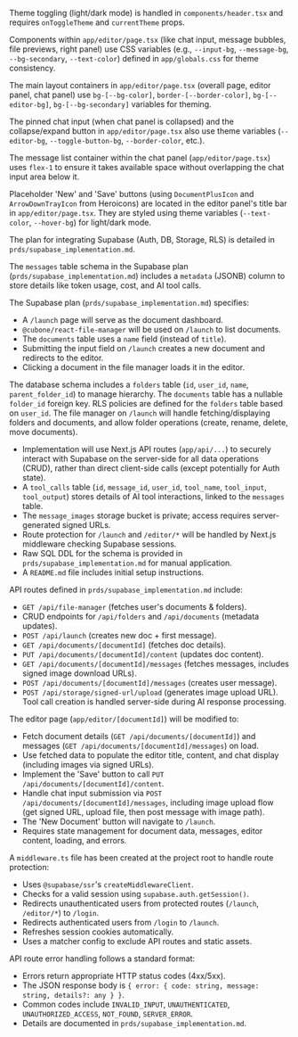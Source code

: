 Theme toggling (light/dark mode) is handled in `components/header.tsx` and requires `onToggleTheme` and `currentTheme` props.

Components within `app/editor/page.tsx` (like chat input, message bubbles, file previews, right panel) use CSS variables (e.g., `--input-bg`, `--message-bg`, `--bg-secondary`, `--text-color`) defined in `app/globals.css` for theme consistency.

The main layout containers in `app/editor/page.tsx` (overall page, editor panel, chat panel) use `bg-[--bg-color]`, `border-[--border-color]`, `bg-[--editor-bg]`, `bg-[--bg-secondary]` variables for theming.

The pinned chat input (when chat panel is collapsed) and the collapse/expand button in `app/editor/page.tsx` also use theme variables (`--editor-bg`, `--toggle-button-bg`, `--border-color`, etc.).

The message list container within the chat panel (`app/editor/page.tsx`) uses `flex-1` to ensure it takes available space without overlapping the chat input area below it.

Placeholder 'New' and 'Save' buttons (using `DocumentPlusIcon` and `ArrowDownTrayIcon` from Heroicons) are located in the editor panel's title bar in `app/editor/page.tsx`. They are styled using theme variables (`--text-color`, `--hover-bg`) for light/dark mode.

The plan for integrating Supabase (Auth, DB, Storage, RLS) is detailed in `prds/supabase_implementation.md`.

The `messages` table schema in the Supabase plan (`prds/supabase_implementation.md`) includes a `metadata` (JSONB) column to store details like token usage, cost, and AI tool calls.

The Supabase plan (`prds/supabase_implementation.md`) specifies:
* A `/launch` page will serve as the document dashboard.
* `@cubone/react-file-manager` will be used on `/launch` to list documents.
* The `documents` table uses a `name` field (instead of `title`).
* Submitting the input field on `/launch` creates a new document and redirects to the editor.
* Clicking a document in the file manager loads it in the editor.

The database schema includes a `folders` table (`id`, `user_id`, `name`, `parent_folder_id`) to manage hierarchy.
The `documents` table has a nullable `folder_id` foreign key.
RLS policies are defined for the `folders` table based on `user_id`.
The file manager on `/launch` will handle fetching/displaying folders and documents, and allow folder operations (create, rename, delete, move documents).
* Implementation will use Next.js API routes (`app/api/...`) to securely interact with Supabase on the server-side for all data operations (CRUD), rather than direct client-side calls (except potentially for Auth state).
* A `tool_calls` table (`id`, `message_id`, `user_id`, `tool_name`, `tool_input`, `tool_output`) stores details of AI tool interactions, linked to the `messages` table.
* The `message_images` storage bucket is private; access requires server-generated signed URLs.
* Route protection for `/launch` and `/editor/*` will be handled by Next.js middleware checking Supabase sessions.
* Raw SQL DDL for the schema is provided in `prds/supabase_implementation.md` for manual application.
* A `README.md` file includes initial setup instructions.

API routes defined in `prds/supabase_implementation.md` include:
*   `GET /api/file-manager` (fetches user's documents & folders).
*   CRUD endpoints for `/api/folders` and `/api/documents` (metadata updates).
*   `POST /api/launch` (creates new doc + first message).
*   `GET /api/documents/[documentId]` (fetches doc details).
*   `PUT /api/documents/[documentId]/content` (updates doc content).
*   `GET /api/documents/[documentId]/messages` (fetches messages, includes signed image download URLs).
*   `POST /api/documents/[documentId]/messages` (creates user message).
*   `POST /api/storage/signed-url/upload` (generates image upload URL).
Tool call creation is handled server-side during AI response processing.

The editor page (`app/editor/[documentId]`) will be modified to:
*   Fetch document details (`GET /api/documents/[documentId]`) and messages (`GET /api/documents/[documentId]/messages`) on load.
*   Use fetched data to populate the editor title, content, and chat display (including images via signed URLs).
*   Implement the 'Save' button to call `PUT /api/documents/[documentId]/content`.
*   Handle chat input submission via `POST /api/documents/[documentId]/messages`, including image upload flow (get signed URL, upload file, then post message with image path).
*   The 'New Document' button will navigate to `/launch`.
*   Requires state management for document data, messages, editor content, loading, and errors.

A `middleware.ts` file has been created at the project root to handle route protection:
*   Uses `@supabase/ssr`'s `createMiddlewareClient`.
*   Checks for a valid session using `supabase.auth.getSession()`.
*   Redirects unauthenticated users from protected routes (`/launch`, `/editor/*`) to `/login`.
*   Redirects authenticated users from `/login` to `/launch`.
*   Refreshes session cookies automatically.
*   Uses a matcher config to exclude API routes and static assets.

API route error handling follows a standard format:
*   Errors return appropriate HTTP status codes (4xx/5xx).
*   The JSON response body is `{ error: { code: string, message: string, details?: any } }`.
*   Common codes include `INVALID_INPUT`, `UNAUTHENTICATED`, `UNAUTHORIZED_ACCESS`, `NOT_FOUND`, `SERVER_ERROR`.
*   Details are documented in `prds/supabase_implementation.md`.
